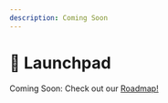 ```yaml
---
description: Coming Soon
---
```


# 🚀 Launchpad

Coming Soon: Check out our [Roadmap!](../../about-us/roadmap-2022.md)
